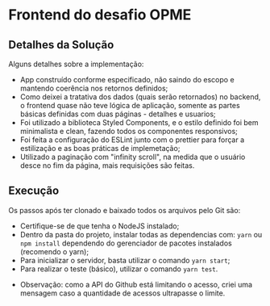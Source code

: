 # Frontend do desafio OPME

## **Detalhes da Solução**

Alguns detalhes sobre a implementação:

- App construído conforme especificado, não saindo do escopo e mantendo coerência nos retornos definidos;
- Como deixei a tratativa dos dados (quais serão retornados) no backend, o frontend quase não teve lógica de aplicação, somente as partes básicas definidas com duas páginas - detalhes e usuarios;
- Foi utilizado a biblioteca Styled Components, e o estilo definido foi bem minimalista e clean, fazendo todos os componentes responsivos;
- Foi feita a configuração do ESLint junto com o prettier para forçar a estilização e as boas práticas de implemetação;
- Utilizado a paginação com "infinity scroll", na medida que o usuário desce no fim da página, mais requisições são feitas.

## Execução

Os passos após ter clonado e baixado todos os arquivos pelo Git são:

- Certifique-se de que tenha o NodeJS instalado;
- Dentro da pasta do projeto, instalar todas as dependencias com: `yarn` ou `npm install` dependendo do gerenciador de pacotes instalados (recomendo o yarn);
- Para inicializar o servidor, basta utilizar o comando `yarn start`;
- Para realizar o teste (básico), utilizar o comando `yarn test`.

* Observação: como a API do Github está limitando o acesso, criei uma mensagem caso a quantidade de acessos ultrapasse o limite.
